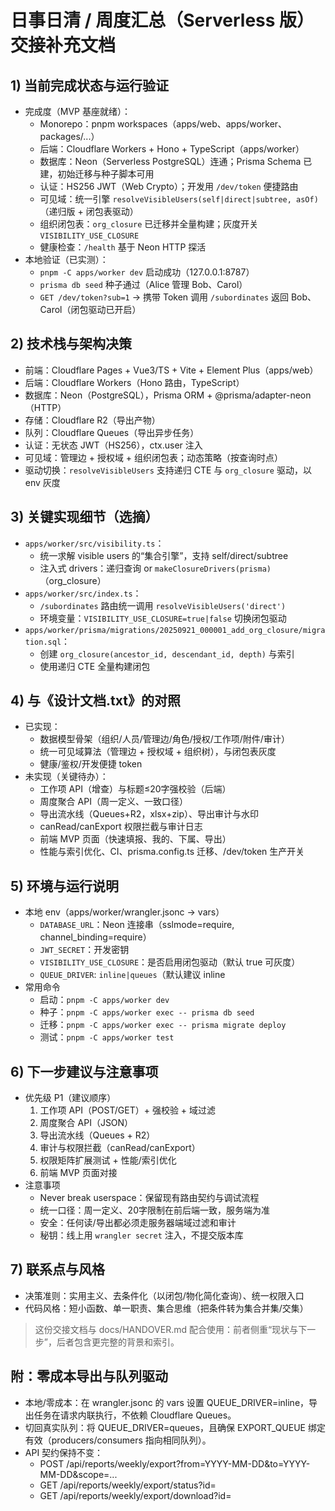 # 日事日清 / 周度汇总（Serverless 版）交接补充文档

## 1) 当前完成状态与运行验证
- 完成度（MVP 基座就绪）：
  - Monorepo：pnpm workspaces（apps/web、apps/worker、packages/...）
  - 后端：Cloudflare Workers + Hono + TypeScript（apps/worker）
  - 数据库：Neon（Serverless PostgreSQL）连通；Prisma Schema 已建，初始迁移与种子脚本可用
  - 认证：HS256 JWT（Web Crypto）；开发用 `/dev/token` 便捷路由
  - 可见域：统一引擎 `resolveVisibleUsers(self|direct|subtree, asOf)`（递归版 + 闭包表驱动）
  - 组织闭包表：`org_closure` 已迁移并全量构建；灰度开关 `VISIBILITY_USE_CLOSURE`
  - 健康检查：`/health` 基于 Neon HTTP 探活
- 本地验证（已实测）：
  - `pnpm -C apps/worker dev` 启动成功（127.0.0.1:8787）
  - `prisma db seed` 种子通过（Alice 管理 Bob、Carol）
  - `GET /dev/token?sub=1` → 携带 Token 调用 `/subordinates` 返回 Bob、Carol（闭包驱动已开启）

## 2) 技术栈与架构决策
- 前端：Cloudflare Pages + Vue3/TS + Vite + Element Plus（apps/web）
- 后端：Cloudflare Workers（Hono 路由，TypeScript）
- 数据库：Neon（PostgreSQL），Prisma ORM + @prisma/adapter-neon（HTTP）
- 存储：Cloudflare R2（导出产物）
- 队列：Cloudflare Queues（导出异步任务）
- 认证：无状态 JWT（HS256），ctx.user 注入
- 可见域：管理边 + 授权域 + 组织闭包表；动态策略（按查询时点）
- 驱动切换：`resolveVisibleUsers` 支持递归 CTE 与 `org_closure` 驱动，以 env 灰度

## 3) 关键实现细节（选摘）
- `apps/worker/src/visibility.ts`：
  - 统一求解 visible users 的“集合引擎”，支持 self/direct/subtree
  - 注入式 drivers：递归查询 or `makeClosureDrivers(prisma)`（org_closure）
- `apps/worker/src/index.ts`：
  - `/subordinates` 路由统一调用 `resolveVisibleUsers('direct')`
  - 环境变量：`VISIBILITY_USE_CLOSURE=true|false` 切换闭包驱动
- `apps/worker/prisma/migrations/20250921_000001_add_org_closure/migration.sql`：
  - 创建 `org_closure(ancestor_id, descendant_id, depth)` 与索引
  - 使用递归 CTE 全量构建闭包

## 4) 与《设计文档.txt》的对照
- 已实现：
  - 数据模型骨架（组织/人员/管理边/角色/授权/工作项/附件/审计）
  - 统一可见域算法（管理边 + 授权域 + 组织树），与闭包表灰度
  - 健康/鉴权/开发便捷 token
- 未实现（关键待办）：
  - 工作项 API（增查）与标题≤20字强校验（后端）
  - 周度聚合 API（周一定义、一致口径）
  - 导出流水线（Queues+R2，xlsx+zip）、导出审计与水印
  - canRead/canExport 权限拦截与审计日志
  - 前端 MVP 页面（快速填报、我的、下属、导出）
  - 性能与索引优化、CI、prisma.config.ts 迁移、/dev/token 生产开关

## 5) 环境与运行说明
- 本地 env（apps/worker/wrangler.jsonc → vars）
  - `DATABASE_URL`：Neon 连接串（sslmode=require, channel_binding=require）
  - `JWT_SECRET`：开发密钥
  - `VISIBILITY_USE_CLOSURE`：是否启用闭包驱动（默认 true 可灰度）
  - `QUEUE_DRIVER`: `inline|queues`（默认建议 inline 
- 常用命令
  - 启动：`pnpm -C apps/worker dev`
  - 种子：`pnpm -C apps/worker exec -- prisma db seed`
  - 迁移：`pnpm -C apps/worker exec -- prisma migrate deploy`
  - 测试：`pnpm -C apps/worker test`

## 6) 下一步建议与注意事项
- 优先级 P1（建议顺序）
  1) 工作项 API（POST/GET）+ 强校验 + 域过滤
  2) 周度聚合 API（JSON）
  3) 导出流水线（Queues + R2）
  4) 审计与权限拦截（canRead/canExport）
  5) 权限矩阵扩展测试 + 性能/索引优化
  6) 前端 MVP 页面对接
- 注意事项
  - Never break userspace：保留现有路由契约与调试流程
  - 统一口径：周一定义、20字限制在前后端一致，服务端为准
  - 安全：任何读/导出都必须走服务器端域过滤和审计
  - 秘钥：线上用 `wrangler secret` 注入，不提交版本库

## 7) 联系点与风格
- 决策准则：实用主义、去条件化（以闭包/物化简化查询）、统一权限入口
- 代码风格：短小函数、单一职责、集合思维（把条件转为集合并集/交集）

> 这份交接文档与 docs/HANDOVER.md 配合使用：前者侧重“现状与下一步”，后者包含更完整的背景和索引。


## 附：零成本导出与队列驱动
- 本地/零成本：在 wrangler.jsonc 的 vars 设置 QUEUE_DRIVER=inline，导出任务在请求内联执行，不依赖 Cloudflare Queues。
- 切回真实队列：将 QUEUE_DRIVER=queues，且确保 EXPORT_QUEUE 绑定有效（producers/consumers 指向相同队列）。
- API 契约保持不变：
  - POST /api/reports/weekly/export?from=YYYY-MM-DD&to=YYYY-MM-DD&scope=...
  - GET  /api/reports/weekly/export/status?id=<jobId>
  - GET  /api/reports/weekly/export/download?id=<jobId>
